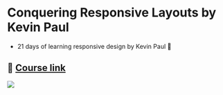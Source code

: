 # Conquering Responsive Layouts by Kevin Paul

- 21 days of learning responsive design by Kevin Paul 🚀

## 🔗 [Course link](https://courses.kevinpowell.co/courses/conquering-responsive-layouts)

<img src="http://lh3.ggpht.com/-7mLGeB7aN4k/U97lgtHmyHI/AAAAAAAAAnU/TWKSHFpCYyk/css-sucks-working-with-css_thumb%25255B2%25255D.gif?imgmax=800"/>

